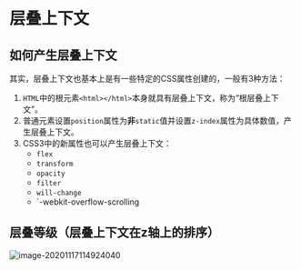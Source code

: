 
# 层叠上下文

## 如何产生层叠上下文

其实，层叠上下文也基本上是有一些特定的CSS属性创建的，一般有3种方法：

1. `HTML`中的根元素`<html></html>`本身就具有层叠上下文，称为“根层叠上下文”。
2. 普通元素设置`position`属性为**非**`static`值并设置`z-index`属性为具体数值，产生层叠上下文。
3. CSS3中的新属性也可以产生层叠上下文：
   - `flex`
   - `transform`
   - `opacity`
   - `filter`
   - `will-change`
   - `-webkit-overflow-scrolling

## 层叠等级（层叠上下文在z轴上的排序）

![image-20201117114924040](https://i.loli.net/2020/11/17/lhuZyTC8zgdA9Xm.png)


